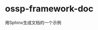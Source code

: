 # ossp-framework-doc
用Sphinx生成文档的一个示例

[][1]

 [1]: http://jindong.io/assets/images/original/sphinx-example.jpg
